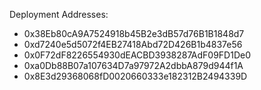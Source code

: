 Deployment Addresses:
- 0x38Eb80cA9A7524918b45B2e3dB57d76B1B1848d7
- 0xd7240e5d5072f4EB27418Abd72D426B1b4837e56
- 0x0F72dF8226554930dEACBD3938287AdF09FD1De0
- 0xa0Db88B07a107634D7a97972A2dbbA879d944f1A
- 0x8E3d29368068fD0020660333e182312B2494339D